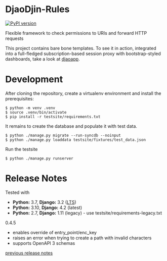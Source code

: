 DjaoDjin-Rules
==============

[![PyPI version](https://badge.fury.io/py/djaodjin-rules.svg)](https://badge.fury.io/py/djaodjin-rules)

Flexible framework to check permissions to URIs and forward HTTP requests

This project contains bare bone templates. To see it in action, integrated into
a full-fledged subscription-based session proxy with bootstrap-styled
dashboards, take a look at [djaoapp](https://github.com/djaodjin/djaoapp/).

Development
===========

After cloning the repository, create a virtualenv environment and install
the prerequisites:

    $ python -m venv .venv
    $ source .venv/bin/activate
    $ pip install -r testsite/requirements.txt

It remains to create the database and populate it with test data.

    $ python ./manage.py migrate --run-syncdb --noinput
    $ python ./manage.py loaddata testsite/fixtures/test_data.json

Run the testsite

    $ python ./manage.py runserver


Release Notes
=============

Tested with

- **Python:** 3.7, **Django:** 3.2 ([LTS](https://www.djangoproject.com/download/))
- **Python:** 3.10, **Django:** 4.2 (latest)
- **Python:** 2.7, **Django:** 1.11 (legacy) - use testsite/requirements-legacy.txt

0.4.5

  * enables override of entry_point/enc_key
  * raises an error when trying to create a path with invalid characters
  * supports OpenAPI 3 schemas

[previous release notes](changelog)
